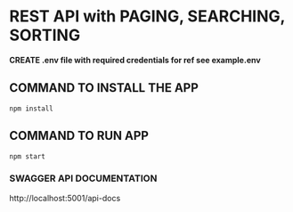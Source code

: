 # REST API with PAGING, SEARCHING, SORTING

**CREATE .env file with required credentials for ref see example.env**

## COMMAND TO INSTALL THE APP

```
npm install
```

## COMMAND TO RUN APP

```
npm start
```

### SWAGGER API DOCUMENTATION

http://localhost:5001/api-docs
